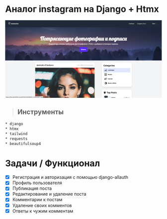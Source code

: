 # Аналог instagram на Django + Htmx

!['Сайт с фотографиями'](screens/screen.png)



>   ## Инструменты
    * django
    * htmx
    * tailwind
    * requests
    * beautifulsoup4

> 
# Задачи / Функционал
- [x] Регистрация и авторизация с помощью django-allauth
- [x] Профиль пользователя
- [x] Публикация поста
- [x] Редактирование и удаление поста
- [x] Комментарии к постам
- [x] Удаление своих комментов
- [x] Ответы к чужим комментам

